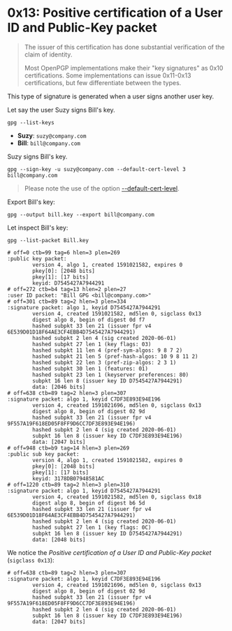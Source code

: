 # 0x13: Positive certification of a User ID and Public-Key packet

> The issuer of this certification has done substantial
> verification of the claim of identity.
>
> Most OpenPGP implementations make their "key signatures" as 0x10
> certifications.  Some implementations can issue 0x11-0x13
> certifications, but few differentiate between the types.

This type of signature is generated when a user signs another user key.

Let say the user Suzy signs Bill's key.

    gpg --list-keys

* **Suzy**: `suzy@company.com`    
* **Bill**: `bill@company.com`

Suzy signs Bill's key.

    gpg --sign-key -u suzy@company.com --default-cert-level 3 bill@company.com
    
> Please note the use of the option [--default-cert-level](https://www.gnupg.org/documentation/manuals/gnupg/GPG-Configuration-Options.html).

Export Bill's key:

    gpg --output bill.key --export bill@company.com

Let inspect Bill's key:

    gpg --list-packet Bill.key
    
    # off=0 ctb=99 tag=6 hlen=3 plen=269
    :public key packet:
            version 4, algo 1, created 1591021582, expires 0
            pkey[0]: [2048 bits]
            pkey[1]: [17 bits]
            keyid: D7545427A7944291
    # off=272 ctb=b4 tag=13 hlen=2 plen=27
    :user ID packet: "Bill GPG <bill@company.com>"
    # off=301 ctb=89 tag=2 hlen=3 plen=334
    :signature packet: algo 1, keyid D7545427A7944291
            version 4, created 1591021582, md5len 0, sigclass 0x13
            digest algo 8, begin of digest 0d f7
            hashed subpkt 33 len 21 (issuer fpr v4 6E539D01D18F64AE3CF4EBB4D7545427A7944291)
            hashed subpkt 2 len 4 (sig created 2020-06-01)
            hashed subpkt 27 len 1 (key flags: 03)
            hashed subpkt 11 len 4 (pref-sym-algos: 9 8 7 2)
            hashed subpkt 21 len 5 (pref-hash-algos: 10 9 8 11 2)
            hashed subpkt 22 len 3 (pref-zip-algos: 2 3 1)
            hashed subpkt 30 len 1 (features: 01)
            hashed subpkt 23 len 1 (keyserver preferences: 80)
            subpkt 16 len 8 (issuer key ID D7545427A7944291)
            data: [2046 bits]
    # off=638 ctb=89 tag=2 hlen=3 plen=307
    :signature packet: algo 1, keyid C7DF3E893E94E196
            version 4, created 1591021696, md5len 0, sigclass 0x13
            digest algo 8, begin of digest 02 9d
            hashed subpkt 33 len 21 (issuer fpr v4 9F557A19F618ED05F8FF9D6CC7DF3E893E94E196)
            hashed subpkt 2 len 4 (sig created 2020-06-01)
            subpkt 16 len 8 (issuer key ID C7DF3E893E94E196)
            data: [2047 bits]
    # off=948 ctb=b9 tag=14 hlen=3 plen=269
    :public sub key packet:
            version 4, algo 1, created 1591021582, expires 0
            pkey[0]: [2048 bits]
            pkey[1]: [17 bits]
            keyid: 3178DB07948581AC
    # off=1220 ctb=89 tag=2 hlen=3 plen=310
    :signature packet: algo 1, keyid D7545427A7944291
            version 4, created 1591021582, md5len 0, sigclass 0x18
            digest algo 8, begin of digest b6 5d
            hashed subpkt 33 len 21 (issuer fpr v4 6E539D01D18F64AE3CF4EBB4D7545427A7944291)
            hashed subpkt 2 len 4 (sig created 2020-06-01)
            hashed subpkt 27 len 1 (key flags: 0C)
            subpkt 16 len 8 (issuer key ID D7545427A7944291)
            data: [2048 bits]
            
We notice the _Positive certification of a User ID and Public-Key packet_ (`sigclass 0x13`):

    # off=638 ctb=89 tag=2 hlen=3 plen=307
    :signature packet: algo 1, keyid C7DF3E893E94E196
            version 4, created 1591021696, md5len 0, sigclass 0x13
            digest algo 8, begin of digest 02 9d
            hashed subpkt 33 len 21 (issuer fpr v4 9F557A19F618ED05F8FF9D6CC7DF3E893E94E196)
            hashed subpkt 2 len 4 (sig created 2020-06-01)
            subpkt 16 len 8 (issuer key ID C7DF3E893E94E196)
            data: [2047 bits]
